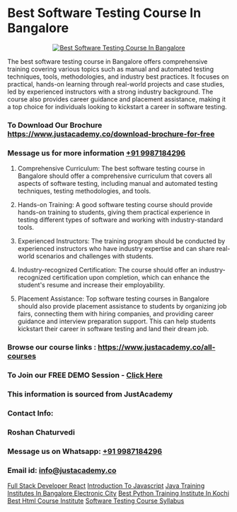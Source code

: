 # Best Software Testing Course In Bangalore

<p align="center">
  <a href="https://justacademy.co/program-detail/software-testing">
    <img src="https://justacademy.co/storage2/program_images/1704700438.webp" alt="Best Software Testing Course In Bangalore">
  </a>
</p>


The best software testing course in Bangalore offers comprehensive training covering various topics such as manual and automated testing techniques, tools, methodologies, and industry best practices. It focuses on practical, hands-on learning through real-world projects and case studies, led by experienced instructors with a strong industry background. The course also provides career guidance and placement assistance, making it a top choice for individuals looking to kickstart a career in software testing.
### To Download Our Brochure https://www.justacademy.co/download-brochure-for-free
### Message us for more information [+91 9987184296](https://api.whatsapp.com/send?phone=919987184296)
1) Comprehensive Curriculum: The best software testing course in Bangalore should offer a comprehensive curriculum that covers all aspects of software testing, including manual and automated testing techniques, testing methodologies, and tools.

2) Hands-on Training: A good software testing course should provide hands-on training to students, giving them practical experience in testing different types of software and working with industry-standard tools.

3) Experienced Instructors: The training program should be conducted by experienced instructors who have industry expertise and can share real-world scenarios and challenges with students.

4) Industry-recognized Certification: The course should offer an industry-recognized certification upon completion, which can enhance the student's resume and increase their employability.

5) Placement Assistance: Top software testing courses in Bangalore should also provide placement assistance to students by organizing job fairs, connecting them with hiring companies, and providing career guidance and interview preparation support. This can help students kickstart their career in software testing and land their dream job.

### Browse our course links : https://www.justacademy.co/all-courses 
### To Join our FREE DEMO Session - [Click Here](https://www.justacademy.co/register-for-course-demo)


### This information is sourced from JustAcademy
### Contact Info:
### Roshan Chaturvedi
### Message us on Whatsapp: [+91 9987184296](https://api.whatsapp.com/send?phone=919987184296)
### Email id: [info@justacademy.co](mailto:info@justacademy.co)
                    
[Full Stack Developer React](https://www.linkedin.com/pulse/full-stack-developer-react-justacademy-dcjgc/)
[Introduction To Javascript](https://www.linkedin.com/pulse/introduction-javascript-software-training-mountain-view-xuxge?trackingId=027t%2B8NSnlRlG1Bl9PK1uQ%3D%3D&lipi=urn%3Ali%3Apage%3Ad_flagship3_company_admin%3BRmRTtwAISLyMmFqcBdL04g%3D%3D)
[Java Training Institutes In Bangalore Electronic City](https://medium.com/@mahi3106/java-training-institutes-in-bangalore-electronic-city-649cdbb89234)
[Best Python Training Institute In Kochi](https://medium.com/@negishivu99/best-python-training-institute-in-kochi-380f2eee6056)
[Best Html Course Institute](https://justacademyin.github.io/Articles/Best-Html-Course-Institute)
[Software Testing Course Syllabus](https://justacademyin.github.io/Articles/Software-Testing-Course-Syllabus)
